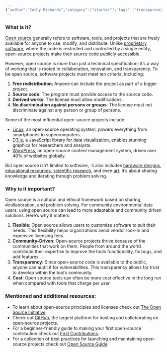 ```yaml
---
{"author":"Cathy Richards","category":["starter"],"tags":["transparency","collaboration","accessibility"],"dg-publish":true,"permalink":"/decoders/open-source/","dgPassFrontmatter":true}
---
```



### **What is it?**

[Open source](https://opensource.org/osd) generally refers to software, tools, and projects that are freely available for anyone to use, modify, and distribute. Unlike [proprietary software](https://en.wikipedia.org/wiki/Proprietary_software), where the code is restricted and controlled by a single entity, open-source projects make their source code publicly accessible. 

However, open source is more than just a technical specification; it’s a way of working that is rooted in collaboration, innovation, and transparency. To be open source, software projects must meet ten criteria, including:
1. **Free redistribution**: Anyone can include the project as part of a bigger project.
2. **Source code**: The program must provide access to the source code.
3. **Derived works**: The license must allow modifications.
4. **No discrimination against persons or groups**: The license must not discriminate against any person or group of persons.

  

Some of the most influential open-source projects include:

- [Linux](https://www.linux.org/), an open-source operating system, powers everything from smartphones to supercomputers.
- [D3.js](https://d3js.org/), a JavaScript library for data visualization, enables stunning graphics for researchers and analysts.
- [WordPress](https://wordpress.com/), an open-source content management system, drives over 40% of websites globally.


But open source isn’t limited to software,  it also includes [hardware designs](https://digital-naturalism-laboratories.github.io/Mothbox/), [educational resources](https://guides.monmouth.edu/Open_Source), [scientific research](https://science.nasa.gov/open-science/), and even [art](https://www.artic.edu/open-access/open-access-images). It’s about sharing knowledge and iterating through problem solving.

  

### **Why is it important?**

Open source is a cultural and ethical framework based on sharing, #collaboration, and problem solving. For community environmental data users, using open source can lead to more adaptable and community driven solutions. Here’s why it matters:

1. **Flexible**: Open source allows users to customize software to suit their needs. This flexibility helps organizations avoid vendor lock-in and expensive licensing fees.
2. **Community-Driven**: Open-source projects thrive because of the communities that work on them. People from around the world contribute their expertise to improve the tools functionality, fix bugs, and add features. 
3. **Transparency:** Since open-source code is available to the public, anyone can audit it for vulnerabilities. This transparency allows for trust to develop within the tool’s community.
4. **Cost**: Open source tools can often be more cost effective in the long run when compared with tools that charge per user. 
  

### **Mentioned and additional resources**:

- To learn about open-source principles and licenses check out [The Open Source Initiative](https://opensource.org/)
- Check out [GitHub](https://github.com/), the largest platform for hosting and collaborating on open-source projects.
- For a beginner-friendly guide to making your first open-source contribution check out [First Contributions](https://firstcontributions.github.io/).
- For a collection of best practices for launching and maintaining open-source projects check out [Open Source Guide](https://opensource.guide/)
